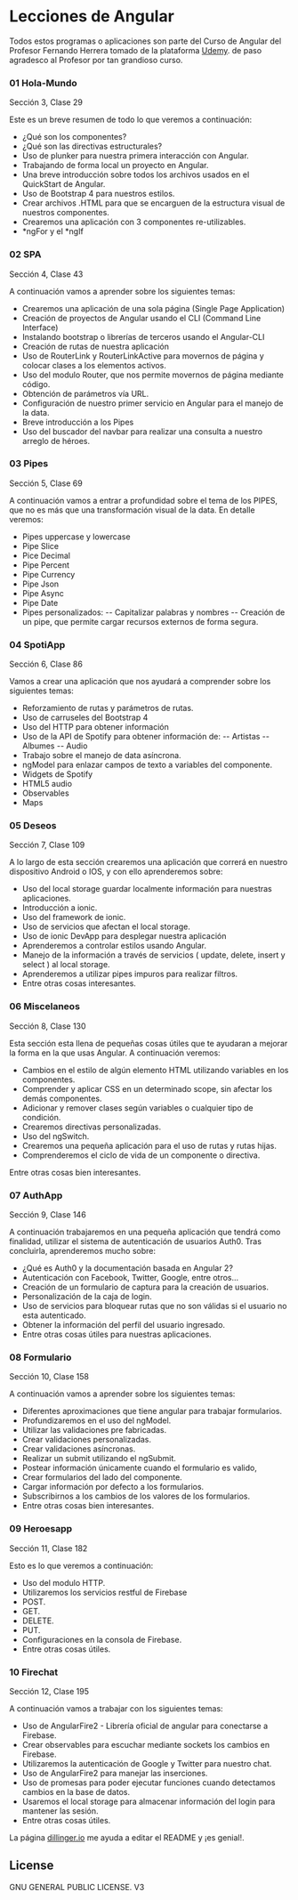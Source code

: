 
# Lecciones de Angular

Todos estos programas o aplicaciones son parte del Curso de Angular del Profesor Fernando Herrera tomado de la plataforma [Udemy](https://www.udemy.com/angular-2-fernando-herrera/learn/v4/content). de paso agradesco al Profesor por tan grandioso curso.

### 01 Hola-Mundo

Sección 3, Clase 29

Este es un breve resumen de todo lo que veremos a continuación:
- ¿Qué son los componentes?
- ¿Qué son las directivas estructurales?
- Uso de plunker para nuestra primera interacción con Angular.
- Trabajando de forma local un proyecto en Angular.
- Una breve introducción sobre todos los archivos usados en el QuickStart de Angular.
- Uso de Bootstrap 4 para nuestros estilos.
- Crear archivos .HTML para que se encarguen de la estructura visual de nuestros componentes.
- Crearemos una aplicación con 3 componentes re-utilizables.
- *ngFor y el *ngIf

### 02 SPA

Sección 4, Clase 43

A continuación vamos a aprender sobre los siguientes temas:
- Crearemos una aplicación de una sola página (Single Page Application)
- Creación de proyectos de Angular usando el CLI (Command Line Interface)
- Instalando bootstrap o librerías de terceros usando el Angular-CLI
- Creación de rutas de nuestra aplicación
- Uso de RouterLink y RouterLinkActive para movernos de página y colocar clases a los elementos activos.
- Uso del modulo Router, que nos permite movernos de página mediante código.
- Obtención de parámetros vía URL.
- Configuración de nuestro primer servicio en Angular para el manejo de la data.
- Breve introducción a los Pipes
- Uso del buscador del navbar para realizar una consulta a nuestro arreglo de héroes.

### 03 Pipes

Sección 5, Clase 69

A continuación vamos a entrar a profundidad sobre el tema de los PIPES, que no es más que una transformación visual de la data.
En detalle veremos:
- Pipes uppercase y lowercase
- Pipe Slice
- Pice Decimal
- Pipe Percent
- Pipe Currency
- Pipe Json
- Pipe Async
- Pipe Date
- Pipes personalizados:
-- Capitalizar palabras y nombres
-- Creación de un pipe, que permite cargar recursos externos de forma segura.

### 04 SpotiApp

Sección 6, Clase 86

Vamos a crear una aplicación que nos ayudará a comprender sobre los siguientes temas:
- Reforzamiento de rutas y parámetros de rutas.
- Uso de carruseles del Bootstrap 4
- Uso del HTTP para obtener información
- Uso de la API de Spotify para obtener información de:
-- Artistas
-- Albumes
-- Audio
- Trabajo sobre el manejo de data asíncrona.
- ngModel para enlazar campos de texto a variables del componente.
- Widgets de Spotify
- HTML5 audio
- Observables
- Maps

### 05 Deseos

Sección 7, Clase 109

A lo largo de esta sección crearemos una aplicación que correrá en nuestro dispositivo Android o IOS, y con ello aprenderemos sobre:
- Uso del local storage guardar localmente información para nuestras aplicaciones.
- Introducción a ionic.
- Uso del framework de ionic.
- Uso de servicios que afectan el local storage.
- Uso de ionic DevApp para desplegar nuestra aplicación
- Aprenderemos a controlar estilos usando Angular.
- Manejo de la información a través de servicios ( update, delete, insert y select ) al local storage.
- Aprenderemos a utilizar pipes impuros para realizar filtros.
- Entre otras cosas interesantes.

### 06 Miscelaneos

Sección 8, Clase 130

Esta sección esta llena de pequeñas cosas útiles que te ayudaran a mejorar la forma en la que usas Angular.
A continuación veremos:
- Cambios en el estilo de algún elemento HTML utilizando variables en los componentes.
- Comprender y aplicar CSS en un determinado scope, sin afectar los demás componentes.
- Adicionar y remover clases según variables o cualquier tipo de condición.
- Crearemos directivas personalizadas.
- Uso del ngSwitch.
- Crearemos una pequeña aplicación para el uso de rutas y rutas hijas.
- Comprenderemos el ciclo de vida de un componente o directiva.

Entre otras cosas bien interesantes.

### 07 AuthApp

Sección 9, Clase 146

A continuación trabajaremos en una pequeña aplicación que tendrá como finalidad, utilizar el sistema de autenticación de usuarios Auth0.
Tras concluirla, aprenderemos mucho sobre:
- ¿Qué es Auth0 y la documentación basada en Angular 2?
- Autenticación con Facebook, Twitter, Google, entre otros...
- Creación de un formulario de captura para la creación de usuarios.
- Personalización de la caja de login.
- Uso de servicios para bloquear rutas que no son válidas si el usuario no esta autenticado.
- Obtener la información del perfil del usuario ingresado.
- Entre otras cosas útiles para nuestras aplicaciones.

### 08 Formulario

Sección 10, Clase 158

A continuación vamos a aprender sobre los siguientes temas:

- Diferentes aproximaciones que tiene angular para trabajar formularios.
- Profundizaremos en el uso del ngModel.
- Utilizar las validaciones pre fabricadas.
- Crear validaciones personalizadas.
- Crear validaciones asíncronas.
- Realizar un submit utilizando el ngSubmit.
- Postear información únicamente cuando el formulario es valido,
- Crear formularios del lado del componente.
- Cargar información por defecto a los formularios.
- Subscribirnos a los cambios de los valores de los formularios.
- Entre otras cosas bien interesantes.

### 09 Heroesapp

Sección 11, Clase 182

Esto es lo que veremos a continuación:
- Uso del modulo HTTP.
- Utilizaremos los servicios restful de Firebase
- POST.
- GET.
- DELETE.
- PUT.
- Configuraciones en la consola de Firebase.
- Entre otras cosas útiles.

### 10 Firechat

Sección 12, Clase 195

A continuación vamos a trabajar con los siguientes temas:
- Uso de AngularFire2 - Librería oficial de angular para conectarse a Firebase.
- Crear observables para escuchar mediante sockets los cambios en Firebase.
- Utilizaremos la autenticación de Google y Twitter para nuestro chat.
- Uso de AngularFire2 para manejar las inserciones.
- Uso de promesas para poder ejecutar funciones cuando detectamos cambios en la base de datos.
- Usaremos el local storage para almacenar información del login para mantener las sesión.
- Entre otras cosas útiles.


La página [dillinger.io](https://dillinger.io) me ayuda a editar el README y ¡es genial!.

License
----
GNU GENERAL PUBLIC LICENSE. V3
